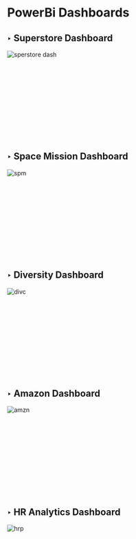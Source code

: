 # PowerBi Dashboards
##  **‣ Superstore Dashboard**
![sperstore dash](https://github.com/onkar157/PowerBi_Dashboards/assets/98203821/e322b976-a64d-4963-a9ff-1fb7f7f7c627)<br><br><br><br><br><br><br><br><br><br><br><br>













##  **‣ Space Mission Dashboard**
![spm](https://github.com/onkar157/PowerBi_Dashboards/assets/98203821/ecaa227e-3047-4ff9-a78e-281cd4697c44)<br><br><br><br><br><br><br><br><br><br><br><br>




## **‣ Diversity Dashboard**
![divc](https://github.com/onkar157/PowerBi_Dashboards/assets/98203821/a82d4b14-cad7-4f6f-910d-3af4c28c0490)<br><br><br><br><br><br><br><br><br><br><br><br>




## **‣ Amazon Dashboard**
![amzn](https://github.com/onkar157/PowerBi_Dashboards/assets/98203821/1a9cebf1-3fd5-4168-b072-acc77818aaa1)<br><br><br><br><br><br><br><br><br><br><br><br>




## **‣ HR Analytics Dashboard**
![hrp](https://github.com/onkar157/PowerBi_Dashboards/assets/98203821/fcf43094-865b-47e2-b99e-1d92a277ee72)<br><br><br><br><br><br><br><br><br><br><br><br>








